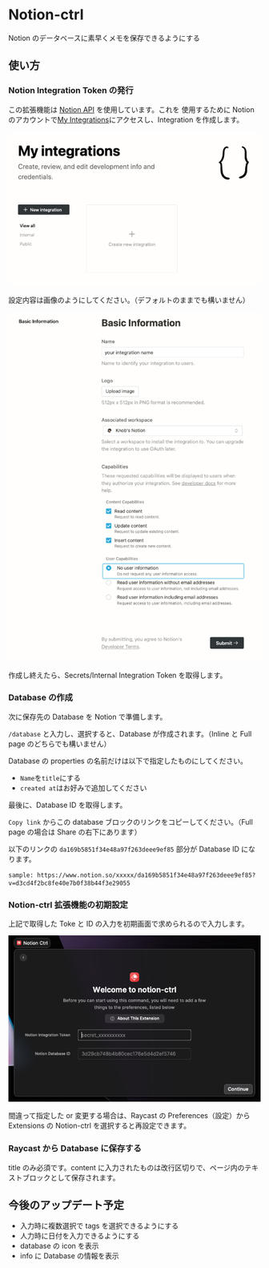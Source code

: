 # Notion-ctrl

Notion のデータベースに素早くメモを保存できるようにする

## 使い方

### Notion Integration Token の発行

この拡張機能は [Notion API](https://developers.notion.com/) を使用しています。これを
使用するために Notion のアカウントで[My Integrations](https://www.notion.so/my-integrations)にアクセスし、Integration を作成します。

![integrations](./assets/integrations.png)

設定内容は画像のようにしてください。（デフォルトのままでも構いません）

![create integration](./assets/create_integration.png)

作成し終えたら、Secrets/Internal Integration Token を取得します。

### Database の作成

次に保存先の Database を Notion で準備します。

`/database` と入力し、選択すると、Database が作成されます。（Inline と Full page のどちらでも構いません）

Database の properties の名前だけは以下で指定したものにしてください。

- `Name`を`title`にする
- `created at`はお好みで追加してください

最後に、Database ID を取得します。

`Copy link` からこの database ブロックのリンクをコピーしてください。（Full page の場合は Share の右下にあります）

以下のリンクの `da169b5851f34e48a97f263deee9ef85` 部分が Database ID になります。

```
sample: https://www.notion.so/xxxxx/da169b5851f34e48a97f263deee9ef85?v=d3cd4f2bc8fe40e7b0f38b44f3e29055
```

### Notion-ctrl 拡張機能の初期設定

上記で取得した Toke と ID の入力を初期画面で求められるので入力します。

![preferences](./assets/preferences.png)

間違って指定した or 変更する場合は、Raycast の Preferences（設定）から Extensions の Notion-ctrl を選択すると再設定できます。

### Raycast から Database に保存する

title のみ必須です。content に入力されたものは改行区切りで、ページ内のテキストブロックとして保存されます。

## 今後のアップデート予定

- 入力時に複数選択で tags を選択できるようにする
- 人力時に日付を入力できるようにする
- database の icon を表示
- info に Database の情報を表示

